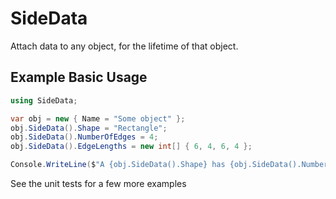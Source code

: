 # SideData
Attach data to any object, for the lifetime of that object.

## Example Basic Usage

```csharp
using SideData;

var obj = new { Name = "Some object" };
obj.SideData().Shape = "Rectangle";
obj.SideData().NumberOfEdges = 4;
obj.SideData().EdgeLengths = new int[] { 6, 4, 6, 4 };

Console.WriteLine($"A {obj.SideData().Shape} has {obj.SideData().NumberOfEdges} sides");
```

See the unit tests for a few more examples

